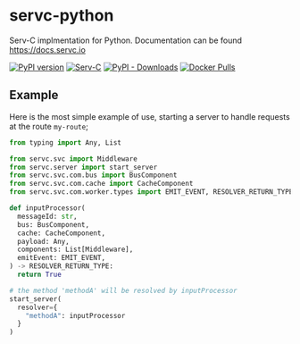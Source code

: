 # servc-python

Serv-C implmentation for Python. Documentation can be found https://docs.servc.io

[![PyPI version](https://badge.fury.io/py/servc.svg)](https://pypi.org/project/servc/)
[![Serv-C](https://github.com/serv-c/servc-python/actions/workflows/servc.yml/badge.svg)](https://docs.servc.io)
[![PyPI - Downloads](https://img.shields.io/pypi/dm/servc)](https://pypi.org/project/servc/)
[![Docker Pulls](https://img.shields.io/docker/pulls/yusufali/servc)](https://registry.hub.docker.com/r/yusufali/servc)

## Example

Here is the most simple example of use, starting a server to handle requests at the route `my-route`;

```python
from typing import Any, List

from servc.svc import Middleware
from servc.server import start_server
from servc.svc.com.bus import BusComponent
from servc.svc.com.cache import CacheComponent
from servc.svc.com.worker.types import EMIT_EVENT, RESOLVER_RETURN_TYPE

def inputProcessor(
  messageId: str,
  bus: BusComponent,
  cache: CacheComponent,
  payload: Any,
  components: List[Middleware],
  emitEvent: EMIT_EVENT,
) -> RESOLVER_RETURN_TYPE:
  return True

# the method 'methodA' will be resolved by inputProcessor
start_server(
  resolver={
    "methodA": inputProcessor
  }
)
```

